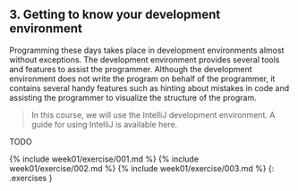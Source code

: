 ## 3. Getting to know your development environment

Programming these days takes place in development environments almost without exceptions. The development environment provides several tools and features to assist the programmer. Although the development environment does not write the program on behalf of the programmer, it contains several handy features such as hinting about mistakes in code and assisting the programmer to visualize the structure of the program.

> In this course, we will use the IntelliJ development environment. A guide for using IntelliJ is available here.

TODO

{% include week01/exercise/001.md %}
{% include week01/exercise/002.md %}
{% include week01/exercise/003.md %}
{: .exercises }

